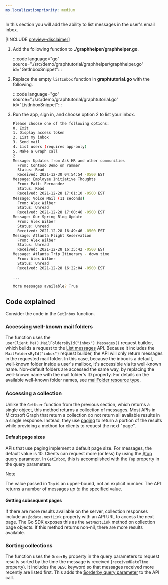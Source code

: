 ```yaml
---
ms.localizationpriority: medium
---
```


<!-- markdownlint-disable MD041 -->

In this section you will add the ability to list messages in the user's email inbox.

[!INCLUDE [preview-disclaimer](preview-disclaimer.md)]

1. Add the following function to **./graphhelper/graphhelper.go**.

    :::code language="go" source="./src/demo/graphtutorial/graphhelper/graphhelper.go" id="GetInboxSnippet":::

1. Replace the empty `listInbox` function in **graphtutorial.go** with the following.

    :::code language="go" source="./src/demo/graphtutorial/graphtutorial.go" id="ListInboxSnippet":::

1. Run the app, sign in, and choose option 2 to list your inbox.

    ```bash
    Please choose one of the following options:
    0. Exit
    1. Display access token
    2. List my inbox
    3. Send mail
    4. List users (requires app-only)
    5. Make a Graph call
    2
    Message: Updates from Ask HR and other communities
      From: Contoso Demo on Yammer
      Status: Read
      Received: 2021-12-30 04:54:54 -0500 EST
    Message: Employee Initiative Thoughts
      From: Patti Fernandez
      Status: Read
      Received: 2021-12-28 17:01:10 -0500 EST
    Message: Voice Mail (11 seconds)
      From: Alex Wilber
      Status: Unread
      Received: 2021-12-28 17:00:46 -0500 EST
    Message: Our Spring Blog Update
      From: Alex Wilber
      Status: Unread
      Received: 2021-12-28 16:49:46 -0500 EST
    Message: Atlanta Flight Reservation
      From: Alex Wilber
      Status: Unread
      Received: 2021-12-28 16:35:42 -0500 EST
    Message: Atlanta Trip Itinerary - down time
      From: Alex Wilber
      Status: Unread
      Received: 2021-12-28 16:22:04 -0500 EST

    ...

    More messages available? True
    ```

## Code explained

Consider the code in the `GetInbox` function.

### Accessing well-known mail folders

The function uses the `userClient.Me().MailFoldersById("inbox").Messages()` request builder, which builds a request to the [List messages](/graph/api/user-list-messages) API. Because it includes the `MailFoldersById("inbox")` request builder, the API will only return messages in the requested mail folder. In this case, because the inbox is a default, well-known folder inside a user's mailbox, it's accessible via its well-known name. Non-default folders are accessed the same way, by replacing the well-known name with the mail folder's ID property. For details on the available well-known folder names, see [mailFolder resource type](/graph/api/resources/mailfolder).

### Accessing a collection

Unlike the `GetUser` function from the previous section, which returns a single object, this method returns a collection of messages. Most APIs in Microsoft Graph that return a collection do not return all available results in a single response. Instead, they use [paging](/graph/paging) to return a portion of the results while providing a method for clients to request the next "page".

#### Default page sizes

APIs that use paging implement a default page size. For messages, the default value is 10. Clients can request more (or less) by using the [$top](/graph/query-parameters#top-parameter) query parameter. In `GetInbox`, this is accomplished with the `Top` property in the query parameters.

> [!NOTE]
> The value passed in `Top` is an upper-bound, not an explicit number. The API returns a number of messages *up to* the specified value.

#### Getting subsequent pages

If there are more results available on the server, collection responses include an `@odata.nextLink` property with an API URL to access the next page. The Go SDK exposes this as the `GetNextLink` method on collection page objects. If this method returns non-nil, there are more results available.

### Sorting collections

The function uses the `OrderBy` property in the query parameters to request results sorted by the time the message is received (`receivedDateTime` property). It includes the `DESC` keyword so that messages received more recently are listed first. This adds the [$orderby query parameter](/graph/query-parameters#orderby-parameter) to the API call.
